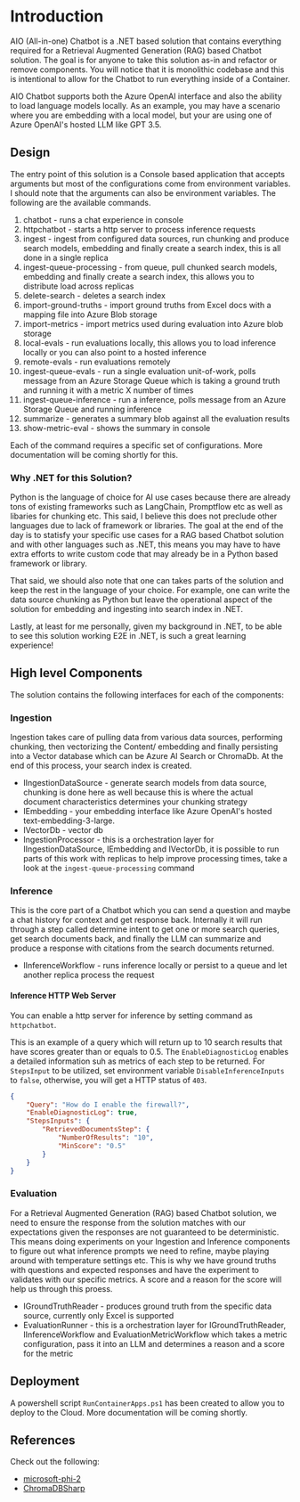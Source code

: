 # Introduction

AIO (All-in-one) Chatbot is a .NET based solution that contains everything required for a Retrieval Augmented Generation (RAG) based Chatbot solution. The goal is for anyone to take this solution as-in and refactor or remove components. You will notice that it is monolithic codebase and this is intentional to allow for the Chatbot to run everything inside of a Container.

AIO Chatbot supports both the Azure OpenAI interface and also the ability to load language models locally. As an example, you may have a scenario where you are embedding with a local model, but your are using one of Azure OpenAI's hosted LLM like GPT 3.5.

## Design

The entry point of this solution is a Console based application that accepts arguments but most of the configurations come from environment variables. I should note that the arguments can also be environment variables. The following are the available commands.

1. chatbot - runs a chat experience in console
1. httpchatbot - starts a http server to process inference requests
1. ingest - ingest from configured data sources, run chunking and produce search models, embedding and finally create a search index, this is all done in a single replica
1. ingest-queue-processing - from queue, pull chunked search models, embedding and finally create a search index, this allows you to distribute load across replicas
1. delete-search - deletes a search index
1. import-ground-truths - import ground truths from Excel docs with a mapping file into Azure Blob storage
1. import-metrics - import metrics used during evaluation into Azure blob storage
1. local-evals - run evaluations locally, this allows you to load inference locally or you can also point to a hosted inference
1. remote-evals - run evaluations remotely
1. ingest-queue-evals - run a single evaluation unit-of-work, polls message from an Azure Storage Queue which is taking a ground truth and running it with a metric X number of times
1. ingest-queue-inference - run a inference, polls message from an Azure Storage Queue and running inference
1. summarize - generates a summary blob against all the evaluation results
1. show-metric-eval - shows the summary in console

Each of the command requires a specific set of configurations. More documentation will be coming shortly for this.

### Why .NET for this Solution?

Python is the language of choice for AI use cases because there are already tons of existing frameworks such as LangChain, Promptflow etc as well as libaries for chunking etc. This said, I believe this does not preclude other languages due to lack of framework or libraries. The goal at the end of the day is to statisfy your specific use cases for a RAG based Chatbot solution and with other languages such as .NET, this means you may have to have extra efforts to write custom code that may already be in a Python based framework or library.

That said, we should also note that one can takes parts of the solution and keep the rest in the language of your choice. For example, one can write the data source chunking as Python but leave the operational aspect of the solution for embedding and ingesting into search index in .NET.

Lastly, at least for me personally, given my background in .NET, to be able to see this solution working E2E in .NET, is such a great learning experience!

## High level Components

The solution contains the following interfaces for each of the components:

### Ingestion

Ingestion takes care of pulling data from various data sources, performing chunking, then vectorizing the Content/ embedding and finally persisting into a Vector database which can be Azure AI Search or ChromaDb. At the end of this process, your search index is created.

* IIngestionDataSource - generate search models from data source, chunking is done here as well because this is where the actual document characteristics determines your chunking strategy
* IEmbedding - your embedding interface like Azure OpenAI's hosted text-embedding-3-large.
* IVectorDb - vector db
* IngestionProcessor - this is a orchestration layer for IIngestionDataSource, IEmbedding and IVectorDb, it is possible to run parts of this work with replicas to help improve processing times, take a look at the `ingest-queue-processing` command

### Inference

This is the core part of a Chatbot which you can send a question and maybe a chat history for context and get response back. Internally it will run through a step called determine intent to get one or more search queries, get search documents back, and finally the LLM can summarize and produce a response with citations from the search documents returned.

* IInferenceWorkflow - runs inference locally or persist to a queue and let another replica process the request

#### Inference HTTP Web Server

You can enable a http server for inference by setting command as `httpchatbot`.

This is an example of a query which will return up to 10 search results that have scores greater than or equals to 0.5. The `EnableDiagnosticLog` enables a detailed information suh as metrics of each step to be returned. For `StepsInput` to be utilized, set environment variable `DisableInferenceInputs` to `false`, otherwise, you will get a HTTP status of `403`.

```json
{
    "Query": "How do I enable the firewall?",
    "EnableDiagnosticLog": true,
    "StepsInputs": {      
        "RetrievedDocumentsStep": {
            "NumberOfResults": "10",
            "MinScore": "0.5"
        }
    }
}
```

### Evaluation

For a Retrieval Augmented Generation (RAG) based Chatbot solution, we need to ensure the response from the solution matches with our expectations given the responses are not guaranteed to be deterministic. This means doing experiments on your Ingestion and Inference components to figure out what inference prompts we need to refine, maybe playing around with temperature settings etc. This is why we have ground truths with questions and expected responses and have the experiment to validates with our specific metrics. A score and a reason for the score will help us through this proess.

* IGroundTruthReader - produces ground truth from the specific data source, currently only Excel is supported
* EvaluationRunner - this is a orchestration layer for IGroundTruthReader, IInferenceWorkflow and EvaluationMetricWorkflow which takes a metric configuration, pass it into an LLM and determines a reason and a score for the metric

## Deployment

A powershell script `RunContainerApps.ps1` has been created to allow you to deploy to the Cloud. More documentation will be coming shortly.

## References

Check out the following:

* [microsoft-phi-2](https://huggingface.co/easynet/microsoft-phi-2-GGUF/tree/main)
* [ChromaDBSharp](https://github.com/ksanman/ChromaDBSharp)
